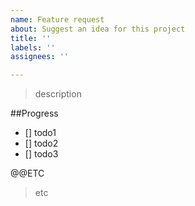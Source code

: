 ```yaml
---
name: Feature request
about: Suggest an idea for this project
title: ''
labels: ''
assignees: ''

---
```


>description

##Progress
- [] todo1
- [] todo2
- [] todo3

@@ETC
>etc
